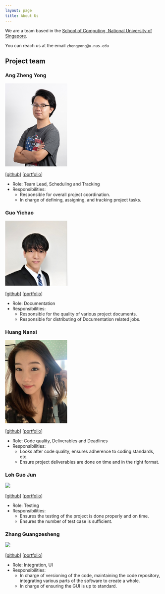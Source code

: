 ```yaml
---
layout: page
title: About Us
---
```


We are a team based in the [School of Computing, National University of Singapore](http://www.comp.nus.edu.sg).

You can reach us at the email `zhengyong@u.nus.edu`

## Project team

### Ang Zheng Yong

<img src="images/arsatis.png" width="200px">

[[github](https://github.com/arsatis)]
[[portfolio](team/arsatis.md)]

* Role: Team Lead, Scheduling and Tracking
* Responsibilities:
    * Responsible for overall project coordination.
    * In charge of defining, assigning, and tracking project tasks.

### Guo Yichao

<img src="images/gycc7253.png" width="200px">

[[github](http://github.com/gycc7253)]
[[portfolio](team/gycc7253.md)]

* Role: Documentation
* Responsibilities:
    * Responsible for the quality of various project documents.
    * Responsible for distributing of Documentation related jobs.

### Huang Nanxi

<img src="images/nanxi-huang.png" width="200px">

[[github](http://github.com/nanxi-huang)]
[[portfolio](team/nanxi-huang.md)]

* Role: Code quality, Deliverables and Deadlines
* Responsibilities:
    * Looks after code quality, ensures adherence to coding standards, etc.
    * Ensure project deliverables are done on time and in the right format.

### Loh Guo Jun

<img src="images/johndoe.png" width="200px">

[[github](http://github.com/gj0407790)]
[[portfolio](team/gj0407790.md)]

* Role: Testing
* Responsibilities:
    * Ensures the testing of the project is done properly and on time.
    * Ensures the number of test case is sufficient.

### Zhang Guangzesheng

<img src="images/johndoe.png" width="200px">

[[github](http://github.com/johndoe)]
[[portfolio](team/johndoe.md)]

* Role: Integration, UI
* Responsibilities:
    * In charge of versioning of the code, maintaining the code repository, integrating various parts of the software to create a whole.
    * In charge of ensuring the GUI is up to standard.
